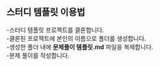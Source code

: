 ## 스터디 템플릿 이용법

-스터디 템플릿 프로젝트를 클론합니다.<br>
-클론된 프로젝트에 본인의 이름으로 폴더를 생성합니다.<br>
-생성한 폴더 내에 **문제풀이 템플릿.md** 파일을 복제합니다.<br>
-문제 풀이를 작성합니다.<br>